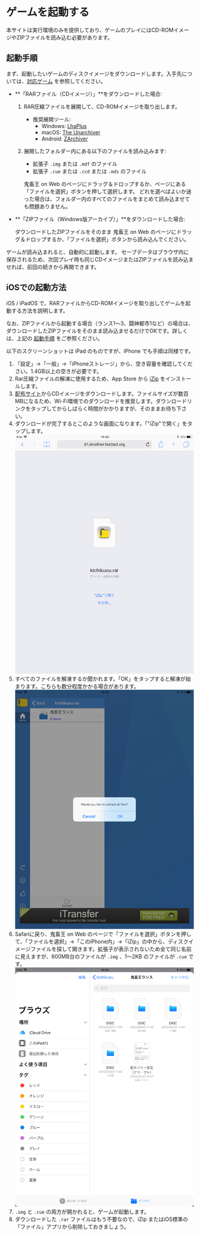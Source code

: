 # ゲームを起動する

本サイトは実行環境のみを提供しており、ゲームのプレイにはCD-ROMイメージやZIPファイルを読み込む必要があります。

## 起動手順

まず、起動したいゲームのディスクイメージをダウンロードします。入手先については、[対応ゲーム](games.md) を参照してください。

- **「RARファイル（CDイメージ）」**をダウンロードした場合:
    1. RAR圧縮ファイルを展開して、CD-ROMイメージを取り出します。
        - 推奨展開ツール:
            - Windows: [LhaPlus](http://www.forest.impress.co.jp/library/software/lhaplus/)
            - macOS: [The Unarchiver](https://itunes.apple.com/jp/app/the-unarchiver/id425424353)
            - Android: [ZArchiver](https://play.google.com/store/apps/details?id=ru.zdevs.zarchiver&hl=ja)
    2. 展開したフォルダー内にある以下のファイルを読み込みます:
        - 拡張子 `.img` または `.mdf` のファイル
        - 拡張子 `.cue` または `.ccd` または `.mds` のファイル

        鬼畜王 on Web のページにドラッグ＆ドロップするか、ページにある「ファイルを選択」ボタンを押して選択します。
        どれを選べばよいか迷った場合は、フォルダー内のすべてのファイルをまとめて読み込ませても問題ありません。

- **「ZIPファイル（Windows版アーカイブ）」**をダウンロードした場合:

    ダウンロードしたZIPファイルをそのまま 鬼畜王 on Web のページにドラッグ＆ドロップするか、「ファイルを選択」ボタンから読み込んでください。

ゲームが読み込まれると、自動的に起動します。
セーブデータはブラウザ内に保存されるため、次回プレイ時も同じCDイメージまたはZIPファイルを読み込ませれば、前回の続きから再開できます。

## iOSでの起動方法

iOS / iPadOS で、RARファイルからCD-ROMイメージを取り出してゲームを起動する方法を説明します。

なお、ZIPファイルから起動する場合（ランス1〜3、闘神都市1など）の場合は、ダウンロードしたZIPファイルをそのまま読み込ませるだけでOKです。詳しくは、上記の [起動手順](#起動手順) をご参照ください。

以下のスクリーンショットは iPad のものですが、iPhone でも手順は同様です。

1. 「設定」→「一般」→「iPhoneストレージ」から、空き容量を確認してください。1.4GB以上の空きが必要です。
2. Rar圧縮ファイルの解凍に使用するため、App Store から [iZip](https://itunes.apple.com/jp/app/izip-zip%E5%9C%A7%E7%B8%AE-zip%E8%A7%A3%E5%87%8D-rar%E8%A7%A3%E5%87%8D%E3%81%AE%E3%81%9F%E3%82%81%E3%81%AE%E3%83%84%E3%83%BC%E3%83%AB/id413971331?mt=8) をインストールします。
3. [配布サイト](https://alicefree.fastlast.org/)からCDイメージをダウンロードします。ファイルサイズが数百MBになるため、Wi-Fi環境でのダウンロードを推奨します。ダウンロードリンクをタップしてからしばらく時間がかかりますが、そのままお待ち下さい。
4. ダウンロードが完了するとこのような画面になります。「"iZip"で開く」をタップします。<br/>![download](images/ios-download.png)
5. すべてのファイルを解凍するか聞かれます。「OK」をタップすると解凍が始まります。こちらも数分程度かかる場合があります。<br/>![iZip](images/ios-izip.png)
6. Safariに戻り、鬼畜王 on Web のページで「ファイルを選択」ボタンを押して、「ファイルを選択」→「このiPhone内」→「iZip」の中から、ディスクイメージファイルを探して開きます。拡張子が表示されないため全て同じ名前に見えますが、600MB台のファイルが `.img` 、1～2KB のファイルが `.cue` です。<br/>![file chooser](images/ios-filer.png)
7. `.img` と `.cue` の両方が開かれると、ゲームが起動します。
8. ダウンロードした `.rar` ファイルはもう不要なので、iZip またはiOS標準の「ファイル」アプリから削除しておきましょう。
